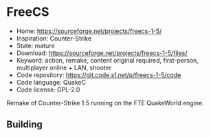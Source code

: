 # FreeCS

- Home: https://sourceforge.net/projects/freecs-1-5/
- Inspiration: Counter-Strike
- State: mature
- Download: https://sourceforge.net/projects/freecs-1-5/files/
- Keyword: action, remake, content original required, first-person, multiplayer online + LAN, shooter
- Code repository: https://git.code.sf.net/p/freecs-1-5/code
- Code language: QuakeC
- Code license: GPL-2.0

Remake of Counter-Strike 1.5 running on the FTE QuakeWorld engine.

## Building
